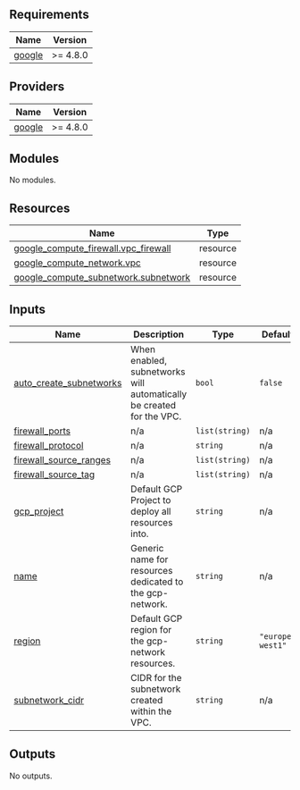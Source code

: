 <!-- BEGIN_TF_DOCS -->
## Requirements

| Name | Version |
|------|---------|
| <a name="requirement_google"></a> [google](#requirement\_google) | >= 4.8.0 |

## Providers

| Name | Version |
|------|---------|
| <a name="provider_google"></a> [google](#provider\_google) | >= 4.8.0 |

## Modules

No modules.

## Resources

| Name | Type |
|------|------|
| [google_compute_firewall.vpc_firewall](https://registry.terraform.io/providers/hashicorp/google/latest/docs/resources/compute_firewall) | resource |
| [google_compute_network.vpc](https://registry.terraform.io/providers/hashicorp/google/latest/docs/resources/compute_network) | resource |
| [google_compute_subnetwork.subnetwork](https://registry.terraform.io/providers/hashicorp/google/latest/docs/resources/compute_subnetwork) | resource |

## Inputs

| Name | Description | Type | Default | Required |
|------|-------------|------|---------|:--------:|
| <a name="input_auto_create_subnetworks"></a> [auto\_create\_subnetworks](#input\_auto\_create\_subnetworks) | When enabled, subnetworks will automatically be created for the VPC. | `bool` | `false` | no |
| <a name="input_firewall_ports"></a> [firewall\_ports](#input\_firewall\_ports) | n/a | `list(string)` | n/a | yes |
| <a name="input_firewall_protocol"></a> [firewall\_protocol](#input\_firewall\_protocol) | n/a | `string` | n/a | yes |
| <a name="input_firewall_source_ranges"></a> [firewall\_source\_ranges](#input\_firewall\_source\_ranges) | n/a | `list(string)` | n/a | yes |
| <a name="input_firewall_source_tag"></a> [firewall\_source\_tag](#input\_firewall\_source\_tag) | n/a | `list(string)` | n/a | yes |
| <a name="input_gcp_project"></a> [gcp\_project](#input\_gcp\_project) | Default GCP Project to deploy all resources into. | `string` | n/a | yes |
| <a name="input_name"></a> [name](#input\_name) | Generic name for resources dedicated to the gcp-network. | `string` | n/a | yes |
| <a name="input_region"></a> [region](#input\_region) | Default GCP region for the gcp-network resources. | `string` | `"europe-west1"` | no |
| <a name="input_subnetwork_cidr"></a> [subnetwork\_cidr](#input\_subnetwork\_cidr) | CIDR for the subnetwork created within the VPC. | `string` | n/a | yes |

## Outputs

No outputs.
<!-- END_TF_DOCS -->
